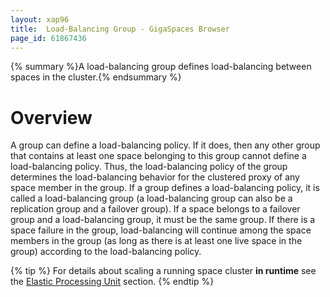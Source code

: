 ```yaml
---
layout: xap96
title:  Load-Balancing Group - GigaSpaces Browser
page_id: 61867436
---
```


{% summary %}A load-balancing group defines load-balancing between spaces in the cluster.{% endsummary %}

# Overview

A group can define a load-balancing policy. If it does, then any other group that contains at least one space belonging to this group cannot define a load-balancing policy. Thus, the load-balancing policy of the group determines the load-balancing behavior for the clustered proxy of any space member in the group.
If a group defines a load-balancing policy, it is called a load-balancing group (a load-balancing group can also be a replication group and a failover group).
If a space belongs to a failover group and a load-balancing group, it must be the same group. If there is a space failure in the group, load-balancing will continue among the space members in the group (as long as there is at least one live space in the group) according to the load-balancing policy.

{% tip %}
For details about scaling a running space cluster **in runtime** see the [Elastic Processing Unit](/xap96/elastic-processing-unit.html) section.
{% endtip %}

